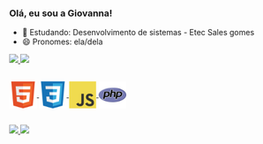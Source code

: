 ### Olá, eu sou a Giovanna!

- 🌱 Estudando: Desenvolvimento de sistemas - Etec Sales gomes
- 😄 Pronomes: ela/dela

<div>
  <a href="https://beacons.ai/Gi0ho">
  <img height="180em" src="https://github-readme-stats.vercel.app/api?username=Gi0h0&show_icons=true&theme=dark&include_all_commits=true&count_private=true"/>
  <img height="180em" src="https://github-readme-stats.vercel.app/api/top-langs/?username=Gi0h0&layout=compact&langs_count=168theme=dark"/>
</div>
    
##
    
<div>
  <img align="center" alt="gi-HTML" height="50" width="50" src="https://raw.githubusercontent.com/devicons/devicon/master/icons/html5/html5-original.svg"/>
  <img align="center" alt="gi-HTML" height="50" width="50" src="https://raw.githubusercontent.com/devicons/devicon/master/icons/css3/css3-original.svg"/>
  <img align="center" alt="gi-HTML" height="50" width="50" src="https://raw.githubusercontent.com/devicons/devicon/master/icons/javascript/javascript-original.svg"/>
  <img align="center" alt="gi-HTML" height="50" width="50" src="https://raw.githubusercontent.com/devicons/devicon/master/icons/php/php-original.svg"/>
</div>

##

<div>
  <a href="mailto:gigiguayo@gmail.com"><img src="https://img.shields.io/badge/Gmail-D14836?style=for-the-badge&logo=gmail&logoColor=white">
  <a href="https://www.linkedin.com/in/giovanna-maiara-juliane-167881285/" target="_blank"><img src="https://img.shields.io/badge/LinkedIn-0077B5?style=for-the-badge&logo=linkedin&logoColor=white">
</div>


